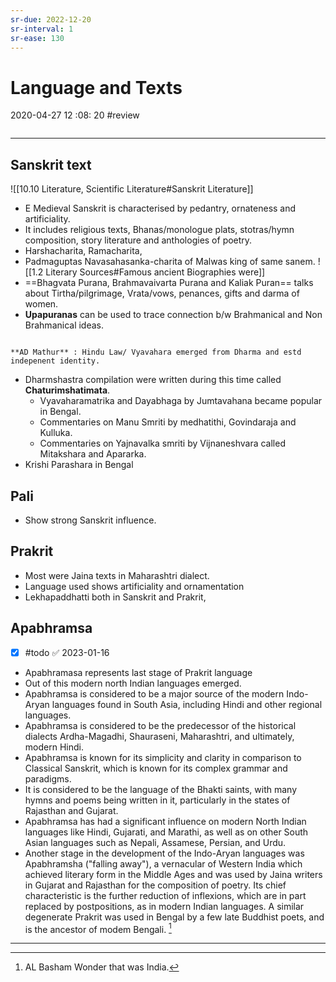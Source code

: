 ```yaml
---
sr-due: 2022-12-20
sr-interval: 1
sr-ease: 130
---
```


# Language and Texts
2020-04-27 12 :08: 20 #review

```toc
```
---

## Sanskrit text

![[10.10 Literature, Scientific Literature#Sanskrit Literature]]

- E Medieval Sanskrit is characterised by pedantry, ornateness and artificiality. 
- It includes religious texts, Bhanas/monologue plats, stotras/hymn composition, story literature and anthologies of poetry.
- Harshacharita, Ramacharita, 
- Padmaguptas Navasahasanka-charita of Malwas king of same sanem.
 ![[1.2 Literary Sources#Famous ancient Biographies were]]
- ==Bhagvata Purana, Brahmavaivarta Purana and Kaliak Puran== talks about Tirtha/pilgrimage, Vrata/vows, penances, gifts and darma of women.  
- **Upapuranas** can be used to trace connection b/w Brahmanical and Non Brahmanical ideas.

```ad-Views

**AD Mathur** : Hindu Law/ Vyavahara emerged from Dharma and estd indepenent identity.

```


- Dharmshastra compilation were written during this time called **Chaturimshatimata**.
	- Vyavaharamatrika and Dayabhaga by Jumtavahana became popular in Bengal.
	- Commentaries on Manu Smriti by medhatithi, Govindaraja and Kulluka.
	- Commentaries on Yajnavalka smriti by Vijnaneshvara called Mitakshara and Apararka.
- Krishi Parashara in Bengal

## Pali 
- Show strong Sanskrit influence.

## Prakrit
- Most were Jaina texts in Maharashtri dialect.
- Language used shows artificiality and ornamentation
- Lekhapaddhatti both in Sanskrit and Prakrit,

## Apabhramsa
- [x]  #todo ✅ 2023-01-16
- Apabhramasa represents last stage of Prakrit language 
- Out of this modern north Indian languages emerged. 
- Apabhramsa is considered to be a major source of the modern Indo-Aryan languages found in South Asia, including Hindi and other regional languages.  
-  Apabhramsa is considered to be the predecessor of the historical dialects Ardha-Magadhi, Shauraseni, Maharashtri, and ultimately, modern Hindi.
-  Apabhramsa is known for its simplicity and clarity in comparison to Classical Sanskrit, which is known for its complex grammar and paradigms.
-  It is considered to be the language of the Bhakti saints, with many hymns and poems being written in it, particularly in the states of Rajasthan and Gujarat.
-  Apabhramsa has had a significant influence on modern North Indian languages like Hindi, Gujarati, and Marathi, as well as on other South Asian languages such as Nepali, Assamese, Persian, and Urdu.
- Another stage in the development of the Indo-Aryan languages was Apabhramsha ("falling away"), a vernacular of Western India which achieved literary form in the Middle Ages and was used by Jaina writers in Gujarat and Rajasthan for the composition of poetry. Its chief characteristic is the further reduction of inflexions, which are in part replaced by postpositions, as in modern Indian languages. A similar degenerate Prakrit was used in Bengal by a few late Buddhist poets, and is the ancestor of modem Bengali. [^1]





----

[^1]: AL Basham Wonder that was India.
